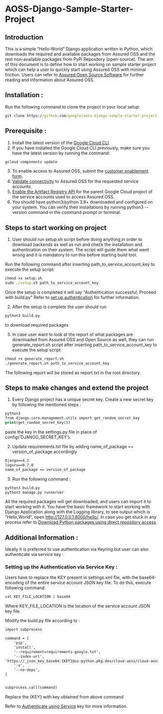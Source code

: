 # AOSS-Django-Sample-Starter-Project

## Introduction
This is a simple “Hello-World” Django application written in Python, which downloads the required and available packages from Assured OSS and the rest non-available packages from PyPi Repository (open-source). The aim of this document is to define how to start working on sample starter project which can help a user to quickly start using Assured OSS with minimal friction.
Users can refer to [Assured Open Source Software](https://cloud.google.com/assured-open-source-software) for further reading and information about Assured OSS.

## Installation : 
Run the following command to clone the project in your local setup: 

```cmd
git clone https://github.com/google/aoss-django-sample-starter-project.git
```

## Prerequisite : 
1. Install the latest version of the [Google Cloud CLI](https://cloud.google.com/sdk/docs/install).
2. If you have installed the Google Cloud CLI previously, make sure you have the latest version by running the command:

```cmd
gcloud components update
```
3. To enable access to Assured OSS, submit the [customer enablement form](https://developers.google.com/assured-oss#get-started).
4. [Validate connectivity](https://cloud.google.com/assured-open-source-software/docs/validate-connection) to Assured OSS for the requested service accounts.
5. [Enable the Artifact Registry API](https://cloud.google.com/artifact-registry/docs/enable-service) for the parent Google Cloud project of the service accounts used to access Assured OSS.
6. You should have python3/python 3.8+ downloaded and configured on your system. You can verify their installations by running python3 --version command in the command prompt or terminal.

## Steps to start working on project
1. User should run setup.sh script before doing anything,in order to download backends as well as run and check the installation and authentication on their system. The script will guide them what went wrong and it is mandatory to run this before starting build tool. 

Run the following command after inserting path_to_service_account_key to execute the setup script:

```cmd
chmod +x setup.sh 
sudo ./setup.sh path_to_service_account_key
```
Once the setup is completed it will say "Authentication successful, Proceed with build.py"
Refer to [set up authentication](https://cloud.google.com/assured-open-source-software/docs/validate-connection#set_up_authentication) for further information.

2. After the setup is complete the user should run 

```cmd
python3 build.py
```
to download required packages
 
3. In case user want to look at the report of what packages are downloaded from Assured OSS and Open Source as well, they can run generate_report.sh script after inserting path_to_service_account_key to execute the setup script

```cmd
chmod +x generate_report.sh
./generate_report.sh path_to_service_account_key
```
The following report will be stored as report.txt in the root directory.

## Steps to make changes and extend the project 

1. Every Django project has a unique secret key. Create a new secret key by following the mentioned steps :

```cmd
python3
from django.core.management.utils import get_random_secret_key
print(get_random_secret_key())
```
paste the key in the settings.py file in place of config('DJANGO_SECRET_KEY').

2. Update requirements.txt file by adding name_of_package == version_of_package accordingly

```cmd
Django==4.2
loguru==0.7.0
name_of_package == version_of_package
```

3. Run the following command : 

```cmd
python3 build.py
python3 manage.py runserver
```

All the required packages will get downloaded, and users can import it to start working with it. 
You have the basic framework to start working with Django Application along with the Logging library, to see output which is “Hello,World”, open http://127.0.0.1:8000/hello/.
In case you get stuck in any process refer to [Download Python packages using direct repository access](https://cloud.google.com/assured-open-source-software/docs/download-python-packages).

## Additional Information : 
Ideally it is preferred to use authentication via Keyring but user can also authenticate via service key :

### Setting up the Authentication via Service Key :

Users have to replace the KEY present in settings.xml file, with the base64-encoding of the entire service account JSON key file. To do this, execute following command:

```cmd
cat KEY_FILE_LOCATION | base64
```
Where KEY_FILE_LOCATION is the location of the service account JSON key file.

Modify the build.py file according to : 

```cmd
import subprocess

command = [
    'pip',
    'install',
    '--requirement=requirements-google.txt',
    '--index-url',
'https://_json_key_base64:{KEY}@us-python.pkg.dev/cloud-aoss/cloud-aoss-python/simple',
    '-v',
    '--no-deps',
]


subprocess.call(command)
```

Replace the {KEY} with key obtained from above command

Refer to [Authenticate using Service](https://cloud.google.com/assured-open-source-software/docs/download-python-packages) key for more information.
